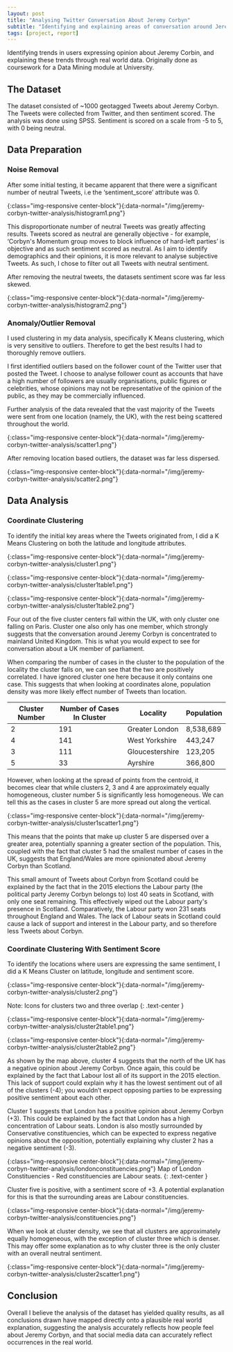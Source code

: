 ```yaml
---
layout: post
title: "Analysing Twitter Conversation About Jeremy Corbyn"
subtitle: "Identifying and explaining areas of conversation around Jeremy Corbyn."
tags: [project, report]
---
```


Identifying trends in users expressing opinion about Jeremy Corbin, and explaining these trends through real world data. Originally done as coursework for a Data Mining module at University.

## The Dataset
The dataset consisted of ~1000 geotagged Tweets about Jeremy Corbyn. The Tweets were collected from Twitter, and then sentiment scored. The analysis was done using SPSS. Sentiment is scored on a scale from -5 to 5, with 0 being neutral.

## Data Preparation
### Noise Removal
After some initial testing, it became apparent that there were a significant number of neutral Tweets, i.e  the ‘sentiment_score’ attribute was 0.

![](){:class="img-responsive center-block"}{:data-normal="/img/jeremy-corbyn-twitter-analysis/histogram1.png"}

This disproportionate number of neutral Tweets was greatly affecting results. Tweets scored as neutral are generally objective - for example, ‘Corbyn's Momentum group moves to block influence of hard-left parties’ is objective and as such sentiment scored as neutral. As I aim to identify demographics and their opinions, it is more relevant to analyse subjective Tweets. As such, I chose to filter out all Tweets with neutral sentiment.

After removing the neutral tweets, the datasets sentiment score was far less skewed.

![](){:class="img-responsive center-block"}{:data-normal="/img/jeremy-corbyn-twitter-analysis/histogram2.png"}

### Anomaly/Outlier Removal
I used clustering in my data analysis, specifically K Means clustering, which is very sensitive to outliers. Therefore to get the best results I had to thoroughly remove outliers.

I first identified outliers based on the follower count of the Twitter user that posted the Tweet. I choose to analyse follower count as accounts that have a high number of followers are usually organisations, public figures or celebrities, whose opinions may not be representative of the opinion of the public, as they may be commercially influenced.

Further analysis of the data revealed that the vast majority of the Tweets were sent from one location (namely, the UK), with the rest being scattered throughout the world.

![](){:class="img-responsive center-block"}{:data-normal="/img/jeremy-corbyn-twitter-analysis/scatter1.png"}

After removing location based outliers, the dataset was far less dispersed.

![](){:class="img-responsive center-block"}{:data-normal="/img/jeremy-corbyn-twitter-analysis/scatter2.png"}

## Data Analysis

### Coordinate Clustering
To identify the initial key areas where the Tweets originated from, I did a K Means Clustering on both the latitude and longitude attributes.

![](){:class="img-responsive center-block"}{:data-normal="/img/jeremy-corbyn-twitter-analysis/cluster1.png"}

![](){:class="img-responsive center-block"}{:data-normal="/img/jeremy-corbyn-twitter-analysis/cluster1table1.png"}

![](){:class="img-responsive center-block"}{:data-normal="/img/jeremy-corbyn-twitter-analysis/cluster1table2.png"}

Four out of the five cluster centers fall within the UK, with only cluster one falling on Paris. Cluster one also only has one member, which strongly suggests that the conversation around Jeremy Corbyn is concentrated to mainland United Kingdom. This is what you would expect to see for conversation about a UK member of parliament.

When comparing the number of cases in the cluster to the population of the locality the cluster falls on, we can see that the two are positively correlated. I have ignored cluster one here because it only contains one case. This suggests that when looking at coordinates alone, population density was more likely effect number of Tweets than location.

<div class="table-responsive">
	<table class="table">
		<thead>
			<tr>
				<th>Cluster Number</th>
				<th>Number of Cases In Cluster</th>
				<th>Locality</th>
				<th>Population</th>
			</tr>
		</thead>
		<tbody>
			<tr>
				<td>2</td>
				<td>191</td>
				<td>Greater London</td>
				<td>8,538,689</td>
			</tr>
			<tr>
				<td>4</td>
				<td>141</td>
				<td>West Yorkshire</td>
				<td>443,247</td>
			</tr>
			<tr>
				<td>3</td>
				<td>111</td>
				<td>Gloucestershire</td>
				<td>123,205</td>
			</tr>
			<tr>
				<td>5</td>
				<td>33</td>
				<td>Ayrshire </td>
				<td>366,800</td>
			</tr>
		</tbody>
	</table>
</div>

However, when looking at the spread of points from the centroid, it becomes clear that while clusters 2, 3 and 4 are approximately equally homogeneous, cluster number 5 is significantly less homogeneous. We can tell this as the cases in cluster 5 are more spread out along the vertical.

![](){:class="img-responsive center-block"}{:data-normal="/img/jeremy-corbyn-twitter-analysis/cluster1scatter1.png"}

This means that the points that make up cluster 5 are dispersed over a greater area, potentially spanning a greater section of the population. This, coupled with the fact that cluster 5 had the smallest number of cases in the UK, suggests that England/Wales are more opinionated about Jeremy Corbyn than Scotland.

This small amount of Tweets about Corbyn from Scotland could be explained by the fact that in the 2015 elections the Labour party (the political party Jeremy Corbyn belongs to) lost 40 seats in Scotland, with only one seat remaining. This effectively wiped out the Labour party's presence in Scotland. Comparatively, the Labour party won 231 seats throughout England and Wales. The lack of Labour seats in Scotland could cause a lack of support and interest in the Labour party, and so therefore less Tweets about Corbyn.

### Coordinate Clustering With Sentiment Score
To identify the locations where users are expressing the same sentiment, I did a K Means Cluster on latitude, longitude and sentiment score.

![](){:class="img-responsive center-block"}{:data-normal="/img/jeremy-corbyn-twitter-analysis/cluster2.png"}

Note: Icons for clusters two and three overlap
{: .text-center }

![](){:class="img-responsive center-block"}{:data-normal="/img/jeremy-corbyn-twitter-analysis/cluster2table1.png"}

![](){:class="img-responsive center-block"}{:data-normal="/img/jeremy-corbyn-twitter-analysis/cluster2table2.png"}

As shown by the map above, cluster 4 suggests that the north of the UK has a negative opinion about Jeremy Corbyn. Once again, this could be explained by the fact that Labour lost all of its support in the 2015 election. This lack of support could explain why it has the lowest sentiment out of all of the clusters (-4); you wouldn’t expect opposing parties to be expressing positive sentiment about each other.

Cluster 1 suggests that London has a positive opinion about Jeremy Corbyn (+3). This could be explained by the fact that London has a high concentration of Labour seats. London is also mostly surrounded by Conservative constituencies, which can be expected to express negative opinions about the opposition, potentially explaining why cluster 2 has a negative sentiment (-3).

![](){:class="img-responsive center-block"}{:data-normal="/img/jeremy-corbyn-twitter-analysis/londonconstituencies.png"}
Map of London Constituencies - Red constituencies are Labour seats.
{: .text-center }

Cluster five is positive, with a sentiment score of +3. A potential explanation for this is that the surrounding areas are Labour constituencies.

![](){:class="img-responsive center-block"}{:data-normal="/img/jeremy-corbyn-twitter-analysis/constituencies.png"}

When we look at cluster density, we see that all clusters are approximately equally homogeneous, with the exception of cluster three which is denser. This may offer some explanation as to why cluster three is the only cluster with an overall neutral sentiment.

![](){:class="img-responsive center-block"}{:data-normal="/img/jeremy-corbyn-twitter-analysis/cluster2scatter1.png"}

## Conclusion
Overall I believe the analysis of the dataset has yielded quality results, as all conclusions drawn have mapped directly onto a plausible real world explanation, suggesting the analysis accurately reflects how people feel about Jeremy Corbyn, and that social media data can accurately reflect occurrences in the real world.
